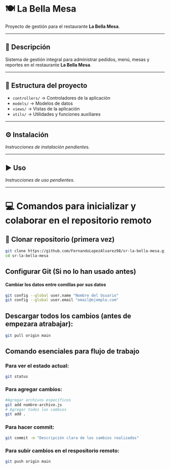 # 🍽️ La Bella Mesa

Proyecto de gestión para el restaurante **La Bella Mesa**.

---

## 📖 Descripción
Sistema de gestión integral para administrar pedidos, menú, mesas y reportes en el restaurante **La Bella Mesa**.

---

## 📂 Estructura del proyecto
- `controllers/` → Controladores de la aplicación  
- `models/` → Modelos de datos  
- `views/` → Vistas de la aplicación  
- `utils/` → Utilidades y funciones auxiliares  

---

## ⚙️ Instalación
_Instrucciones de instalación pendientes._

---

## ▶️ Uso
_Instrucciones de uso pendientes._

---

# 💻 Comandos para inicializar y colaborar en el repositorio remoto

## 🔹 Clonar repositorio (primera vez)
```bash
git clone https://github.com/FernandoLopezAlvarez98/sr-la-bella-mesa.git
cd sr-la-bella-mesa
```

## Configurar Git (Si no lo han usado antes)
#### Cambiar los datos entre comillas por sus datos
```bash
git config --global user.name "Nombre del Usuario"
git config --global user.email "email@ejemplo.com"
```

## Descargar todos los cambios (antes de empezara atrabajar):
```bash
git pull origin main
```

## Comando esenciales para flujo de trabajo
### Para ver el estado actual:
```bash
git status
```

### Para agregar cambios:
```bash
#Agregar archivos específicos
git add nombre-archivo.js
# Agregar todos los cambios
git add .
```

### Para hacer commit:
```bash
git commit -m "Descripción clara de los cambios realizados"
```

### Para subir cambios en el respositorio remoto:
```bash
git push origin main
```